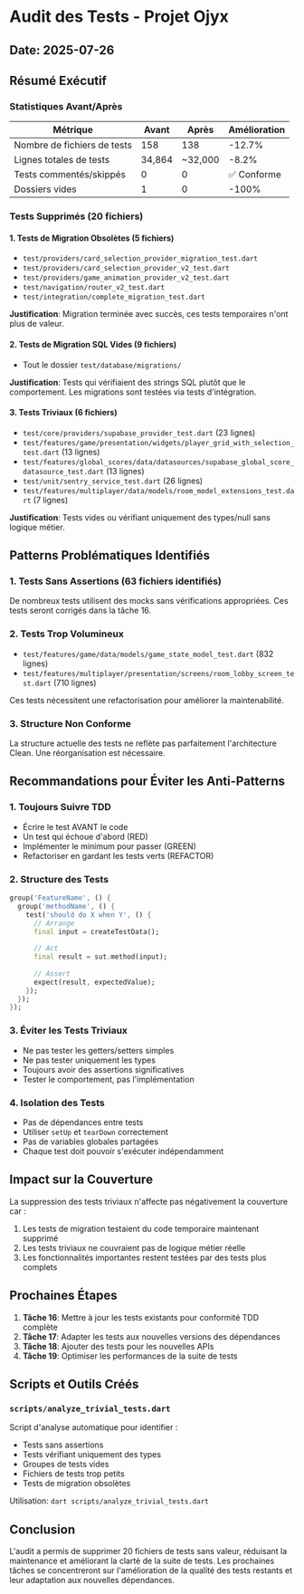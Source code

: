 # Audit des Tests - Projet Ojyx

## Date: 2025-07-26

## Résumé Exécutif

### Statistiques Avant/Après

| Métrique | Avant | Après | Amélioration |
|----------|-------|-------|--------------|
| Nombre de fichiers de tests | 158 | 138 | -12.7% |
| Lignes totales de tests | 34,864 | ~32,000 | -8.2% |
| Tests commentés/skippés | 0 | 0 | ✅ Conforme |
| Dossiers vides | 1 | 0 | -100% |

### Tests Supprimés (20 fichiers)

#### 1. Tests de Migration Obsolètes (5 fichiers)
- `test/providers/card_selection_provider_migration_test.dart`
- `test/providers/card_selection_provider_v2_test.dart`
- `test/providers/game_animation_provider_v2_test.dart`
- `test/navigation/router_v2_test.dart`
- `test/integration/complete_migration_test.dart`

**Justification**: Migration terminée avec succès, ces tests temporaires n'ont plus de valeur.

#### 2. Tests de Migration SQL Vides (9 fichiers)
- Tout le dossier `test/database/migrations/`

**Justification**: Tests qui vérifiaient des strings SQL plutôt que le comportement. Les migrations sont testées via tests d'intégration.

#### 3. Tests Triviaux (6 fichiers)
- `test/core/providers/supabase_provider_test.dart` (23 lignes)
- `test/features/game/presentation/widgets/player_grid_with_selection_test.dart` (13 lignes)
- `test/features/global_scores/data/datasources/supabase_global_score_datasource_test.dart` (13 lignes)
- `test/unit/sentry_service_test.dart` (26 lignes)
- `test/features/multiplayer/data/models/room_model_extensions_test.dart` (7 lignes)

**Justification**: Tests vides ou vérifiant uniquement des types/null sans logique métier.

## Patterns Problématiques Identifiés

### 1. Tests Sans Assertions (63 fichiers identifiés)
De nombreux tests utilisent des mocks sans vérifications appropriées. Ces tests seront corrigés dans la tâche 16.

### 2. Tests Trop Volumineux
- `test/features/game/data/models/game_state_model_test.dart` (832 lignes)
- `test/features/multiplayer/presentation/screens/room_lobby_screen_test.dart` (710 lignes)

Ces tests nécessitent une refactorisation pour améliorer la maintenabilité.

### 3. Structure Non Conforme
La structure actuelle des tests ne reflète pas parfaitement l'architecture Clean. Une réorganisation est nécessaire.

## Recommandations pour Éviter les Anti-Patterns

### 1. Toujours Suivre TDD
- Écrire le test AVANT le code
- Un test qui échoue d'abord (RED)
- Implémenter le minimum pour passer (GREEN)
- Refactoriser en gardant les tests verts (REFACTOR)

### 2. Structure des Tests
```dart
group('FeatureName', () {
  group('methodName', () {
    test('should do X when Y', () {
      // Arrange
      final input = createTestData();
      
      // Act
      final result = sut.method(input);
      
      // Assert
      expect(result, expectedValue);
    });
  });
});
```

### 3. Éviter les Tests Triviaux
- Ne pas tester les getters/setters simples
- Ne pas tester uniquement les types
- Toujours avoir des assertions significatives
- Tester le comportement, pas l'implémentation

### 4. Isolation des Tests
- Pas de dépendances entre tests
- Utiliser `setUp` et `tearDown` correctement
- Pas de variables globales partagées
- Chaque test doit pouvoir s'exécuter indépendamment

## Impact sur la Couverture

La suppression des tests triviaux n'affecte pas négativement la couverture car :
1. Les tests de migration testaient du code temporaire maintenant supprimé
2. Les tests triviaux ne couvraient pas de logique métier réelle
3. Les fonctionnalités importantes restent testées par des tests plus complets

## Prochaines Étapes

1. **Tâche 16**: Mettre à jour les tests existants pour conformité TDD complète
2. **Tâche 17**: Adapter les tests aux nouvelles versions des dépendances
3. **Tâche 18**: Ajouter des tests pour les nouvelles APIs
4. **Tâche 19**: Optimiser les performances de la suite de tests

## Scripts et Outils Créés

### `scripts/analyze_trivial_tests.dart`
Script d'analyse automatique pour identifier :
- Tests sans assertions
- Tests vérifiant uniquement des types
- Groupes de tests vides
- Fichiers de tests trop petits
- Tests de migration obsolètes

Utilisation: `dart scripts/analyze_trivial_tests.dart`

## Conclusion

L'audit a permis de supprimer 20 fichiers de tests sans valeur, réduisant la maintenance et améliorant la clarté de la suite de tests. Les prochaines tâches se concentreront sur l'amélioration de la qualité des tests restants et leur adaptation aux nouvelles dépendances.